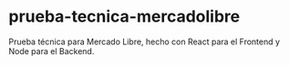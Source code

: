# prueba-tecnica-mercadolibre
Prueba técnica para Mercado Libre, hecho con React para el Frontend y Node para el Backend.
